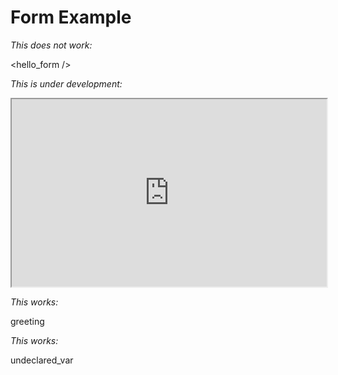 # Form Example

_This does not work:_

<hello_form />

_This is under development:_

<iframe
  src="http://localhost:3001/markdown-cheat-sheet/"
  style="width: 100%; min-height: 300px; overflow: hidden;"
  title='hello_form'
></iframe>

_This works:_

<variable>greeting</variable>

_This works:_

<variable>undeclared_var</variable>
